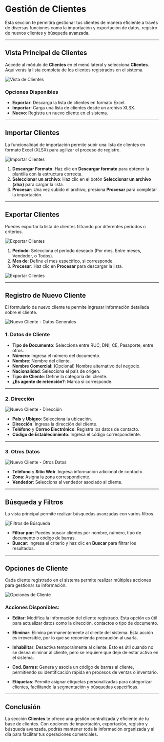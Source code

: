 # Gestión de Clientes

Esta sección te permitirá gestionar tus clientes de manera eficiente a través de diversas funciones como la importación y exportación de datos, registro de nuevos clientes y búsqueda avanzada.

---

## Vista Principal de Clientes

Accede al módulo de **Clientes** en el menú lateral y selecciona **Clientes**. Aquí verás la lista completa de los clientes registrados en el sistema.

![Vista de Clientes](img/clientes_principal.jpg)

### Opciones Disponibles
- **Exportar**: Descarga la lista de clientes en formato Excel.
- **Importar**: Carga una lista de clientes desde un archivo XLSX.
- **Nuevo**: Registra un nuevo cliente en el sistema.

---

## Importar Clientes

La funcionalidad de importación permite subir una lista de clientes en formato Excel (XLSX) para agilizar el proceso de registro.

![Importar Clientes](img/importar_clientes.jpg)

1. **Descargar Formato**: Haz clic en **Descargar formato** para obtener la plantilla con la estructura correcta.
2. **Seleccionar un archivo**: Haz clic en el botón **Seleccionar un archivo (xlsx)** para cargar la lista.
3. **Procesar**: Una vez subido el archivo, presiona **Procesar** para completar la importación.

---

## Exportar Clientes

Puedes exportar la lista de clientes filtrando por diferentes periodos o criterios.

![Exportar Clientes](img/exportar_clientes.jpg)

1. **Periodo**: Selecciona el periodo deseado (Por mes, Entre meses, Vendedor, o Todos).
2. **Mes de**: Define el mes específico, si corresponde.
3. **Procesar**: Haz clic en **Procesar** para descargar la lista.

![Exportar Clientes](img/exportar_clientes_1.jpg)

---

## Registro de Nuevo Cliente

El formulario de nuevo cliente te permite ingresar información detallada sobre el cliente.

![Nuevo Cliente - Datos Generales](img/nuevo_cliente_1.png)

### 1. **Datos de Cliente**
- **Tipo de Documento**: Selecciona entre RUC, DNI, CE, Pasaporte, entre otros.
- **Número**: Ingresa el número del documento.
- **Nombre**: Nombre del cliente.
- **Nombre Comercial**: (Opcional) Nombre alternativo del negocio.
- **Nacionalidad**: Selecciona el país de origen.
- **Tipo de Cliente**: Define la categoría del cliente.
- **¿Es agente de retención?**: Marca si corresponde.

---

### 2. **Dirección**

![Nuevo Cliente - Dirección](img/nuevo_cliente_direccion.png)

- **País** y **Ubigeo**: Selecciona la ubicación.
- **Dirección**: Ingresa la dirección del cliente.
- **Teléfono** y **Correo Electrónico**: Registra los datos de contacto.
- **Código de Establecimiento**: Ingresa el código correspondiente.

---

### 3. **Otros Datos**

![Nuevo Cliente - Otros Datos](img/nuevo_cliente_otros.png)

- **Teléfono** y **Sitio Web**: Ingresa información adicional de contacto.
- **Zona**: Asigna la zona correspondiente.
- **Vendedor**: Selecciona al vendedor asociado al cliente.

---

## Búsqueda y Filtros

La vista principal permite realizar búsquedas avanzadas con varios filtros.

![Filtros de Búsqueda](img/filtros_busqueda.png)

- **Filtrar por**: Puedes buscar clientes por nombre, número, tipo de documento o código de barras.
- **Buscar**: Ingresa el criterio y haz clic en **Buscar** para filtrar los resultados.

---

## Opciones de Cliente

Cada cliente registrado en el sistema permite realizar múltiples acciones para gestionar su información.

![Opciones de Cliente](img/opciones_cliente.jpg)

### Acciones Disponibles:

- **Editar**: Modifica la información del cliente registrado. Esta opción es útil para actualizar datos como la dirección, contactos o tipo de documento.
  
- **Eliminar**: Elimina permanentemente al cliente del sistema. Esta acción es irreversible, por lo que se recomienda precaución al usarla.

- **Inhabilitar**: Desactiva temporalmente al cliente. Esto es útil cuando no se desea eliminar al cliente, pero se requiere que deje de estar activo en el sistema.

- **Cod. Barras**: Genera y asocia un código de barras al cliente, permitiendo su identificación rápida en procesos de ventas o inventario.

- **Etiquetas**: Permite asignar etiquetas personalizadas para categorizar clientes, facilitando la segmentación y búsquedas específicas.


---

## Conclusión

La sección **Clientes** te ofrece una gestión centralizada y eficiente de tu base de clientes. Con opciones de importación, exportación, registro y búsqueda avanzada, podrás mantener toda la información organizada y al día para facilitar tus operaciones comerciales.
